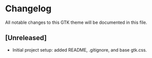 # Changelog

All notable changes to this GTK theme will be documented in this file.

## [Unreleased]

- Initial project setup: added README, .gitignore, and base gtk.css.
